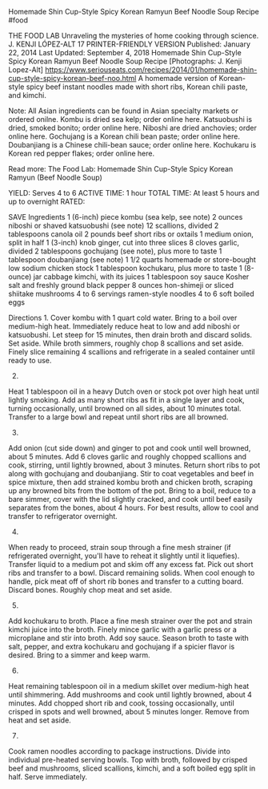 Homemade Shin Cup-Style Spicy Korean Ramyun Beef Noodle Soup Recipe
#food 

THE FOOD LAB Unraveling the mysteries of home cooking through science.
J. KENJI LÓPEZ-ALT
17     PRINTER-FRIENDLY VERSION
Published: January 22, 2014 Last Updated: September 4, 2018
Homemade Shin Cup-Style Spicy Korean Ramyun Beef Noodle Soup Recipe
[Photographs: J. Kenji Lopez-Alt]
https://www.seriouseats.com/recipes/2014/01/homemade-shin-cup-style-spicy-korean-beef-noo.html
A homemade version of Korean-style spicy beef instant noodles made with short ribs, Korean chili paste, and kimchi.

Note: All Asian ingredients can be found in Asian specialty markets or ordered onilne. Kombu is dried sea kelp; order online here. Katsuobushi is dried, smoked bonito; order online here. Niboshi are dried anchovies; order online here. Gochujang is a Korean chili bean paste; order online here. Doubanjiang is a Chinese chili-bean sauce; order online here. Kochukaru is Korean red pepper flakes; order online here.

Read more: The Food Lab: Homemade Shin Cup-Style Spicy Korean Ramyun (Beef Noodle Soup)

YIELD:
Serves 4 to 6
ACTIVE TIME:
1 hour
TOTAL TIME:
At least 5 hours and up to overnight
RATED:
    
 SAVE
Ingredients
1 (6-inch) piece kombu (sea kelp, see note)
2 ounces niboshi or shaved katsuobushi (see note)
12 scallions, divided
2 tablespoons canola oil
2 pounds beef short ribs or oxtails
1 medium onion, split in half
1 (3-inch) knob ginger, cut into three slices
8 cloves garlic, divided
2 tablespoons gochujang (see note), plus more to taste
1 tablespoon doubanjiang (see note)
1 1/2 quarts homemade or store-bought low sodium chicken stock
1 tablespoon kochukaru, plus more to taste
1 (8-ounce) jar cabbage kimchi, with its juices
1 tablespoon soy sauce
Kosher salt and freshly ground black pepper
8 ounces hon-shimeji or sliced shiitake mushrooms
4 to 6 servings ramen-style noodles
4 to 6 soft boiled eggs

Directions
1.
Cover kombu with 1 quart cold water. Bring to a boil over medium-high heat. Immediately reduce heat to low and add niboshi or katsuobushi. Let steep for 15 minutes, then drain broth and discard solids. Set aside. While broth simmers, roughly chop 8 scallions and set aside. Finely slice remaining 4 scallions and refrigerate in a sealed container until ready to use.

2.
Heat 1 tablespoon oil in a heavy Dutch oven or stock pot over high heat until lightly smoking. Add as many short ribs as fit in a single layer and cook, turning occasionally, until browned on all sides, about 10 minutes total. Transfer to a large bowl and repeat until short ribs are all browned.

3.
Add onion (cut side down) and ginger to pot and cook until well browned, about 5 minutes. Add 6 cloves garlic and roughly chopped scallions and cook, stirring, until lightly browned, about 3 minutes. Return short ribs to pot along with gochujang and doubanjiang. Stir to coat vegetables and beef in spice mixture, then add strained kombu broth and chicken broth, scraping up any browned bits from the bottom of the pot. Bring to a boil, reduce to a bare simmer, cover with the lid slightly cracked, and cook until beef easily separates from the bones, about 4 hours. For best results, allow to cool and transfer to refrigerator overnight.

4.
When ready to proceed, strain soup through a fine mesh strainer (if refrigerated overnight, you'll have to reheat it slightly until it liquefies). Transfer liquid to a medium pot and skim off any excess fat. Pick out short ribs and transfer to a bowl. Discard remaining solids. When cool enough to handle, pick meat off of short rib bones and transfer to a cutting board. Discard bones. Roughly chop meat and set aside.

5.
Add kochukaru to broth. Place a fine mesh strainer over the pot and strain kimchi juice into the broth. Finely mince garlic with a garlic press or a microplane and stir into broth. Add soy sauce. Season broth to taste with salt, pepper, and extra kochukaru and gochujang if a spicier flavor is desired. Bring to a simmer and keep warm.

6.
Heat remaining tablespoon oil in a medium skillet over medium-high heat until shimmering. Add mushrooms and cook until lightly browned, about 4 minutes. Add chopped short rib and cook, tossing occasionally, until crisped in spots and well browned, about 5 minutes longer. Remove from heat and set aside.

7.
Cook ramen noodles according to package instructions. Divide into individual pre-heated serving bowls. Top with broth, followed by crisped beef and mushrooms, sliced scallions, kimchi, and a soft boiled egg split in half. Serve immediately.